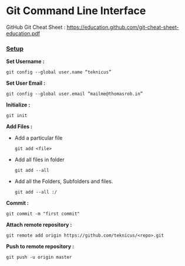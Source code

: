 # Git Command Line Interface

GitHub Git Cheat Sheet : https://education.github.com/git-cheat-sheet-education.pdf



### <u>Setup</u>

**Set Username :** 

```
git config --global user.name “teknicus”
```



**Set User Email :**

```
git config --global user.email “mailme@thomasrob.in”
```



**Initialize :**

```
git init
```



**Add Files :**

- Add a particular file	

  ```
  git add <file>		
  ```

- Add all files in folder 

  ```
  git add --all  
  ```

- Add all the Folders, Subfolders and files. 

  ```
  git add --all :/ 
  ```



**Commit :** 

```
git commit -m "first commit"
```



**Attach remote repository :**

```
git remote add origin https://github.com/teknicus/<repo>.git
```



**Push to remote repository :**

```
git push -u origin master
```

